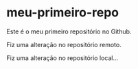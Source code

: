 # meu-primeiro-repo
Este é o meu primeiro repositório no Github.

Fiz uma alteração no repositório remoto.

Fiz uma alteração no repositório local...